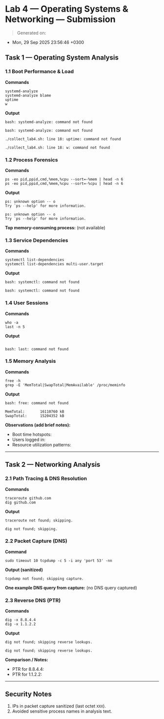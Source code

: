 # Lab 4 — Operating Systems & Networking — Submission

> Generated on: 
  - Mon, 29 Sep 2025 23:56:46 +0300

## Task 1 — Operating System Analysis

### 1.1 Boot Performance & Load
**Commands**
```
systemd-analyze
systemd-analyze blame
uptime
w
```
**Output**
```
bash: systemd-analyze: command not found

bash: systemd-analyze: command not found

./collect_lab4.sh: line 18: uptime: command not found

./collect_lab4.sh: line 18: w: command not found
```

### 1.2 Process Forensics
**Commands**
```
ps -eo pid,ppid,cmd,%mem,%cpu --sort=-%mem | head -n 6
ps -eo pid,ppid,cmd,%mem,%cpu --sort=-%cpu | head -n 6
```
**Output**
```
ps: unknown option -- o
Try `ps --help' for more information.

ps: unknown option -- o
Try `ps --help' for more information.
```

**Top memory-consuming process:** (not available)

### 1.3 Service Dependencies
**Commands**
```
systemctl list-dependencies
systemctl list-dependencies multi-user.target
```
**Output**
```
bash: systemctl: command not found

bash: systemctl: command not found
```

### 1.4 User Sessions
**Commands**
```
who -a
last -n 5
```
**Output**
```

bash: last: command not found
```

### 1.5 Memory Analysis
**Commands**
```
free -h
grep -E 'MemTotal|SwapTotal|MemAvailable' /proc/meminfo
```
**Output**
```
bash: free: command not found

MemTotal:       16110760 kB
SwapTotal:      15204352 kB
```

**Observations (add brief notes):**
- Boot time hotspots:
- Users logged in:
- Resource utilization patterns:

---

## Task 2 — Networking Analysis

### 2.1 Path Tracing & DNS Resolution
**Commands**
```
traceroute github.com
dig github.com
```
**Output**
```
traceroute not found; skipping.

dig not found; skipping.
```

### 2.2 Packet Capture (DNS)
**Command**
```
sudo timeout 10 tcpdump -c 5 -i any 'port 53' -nn
```
**Output (sanitized)**  
```
tcpdump not found; skipping capture.
```

**One example DNS query from capture:** (no DNS query captured)

### 2.3 Reverse DNS (PTR)
**Commands**
```
dig -x 8.8.4.4
dig -x 1.1.2.2
```
**Output**
```
dig not found; skipping reverse lookups.

dig not found; skipping reverse lookups.
```

**Comparison / Notes:**  
- PTR for 8.8.4.4:  
- PTR for 1.1.2.2:  

---

## Security Notes
1. IPs in packet capture sanitized (last octet `XXX`).
2. Avoided sensitive process names in analysis text.
